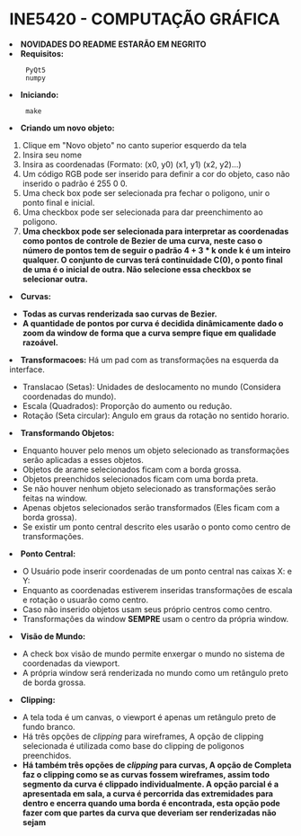 # INE5420 - COMPUTAÇÃO GRÁFICA

<li><strong>NOVIDADES DO README ESTARÃO EM NEGRITO</strong></li>

<li><STRONG>Requisitos:</STRONG></li>

		PyQt5
		numpy

<li><strong>Iniciando:</strong></li>
	
		make

<li><strong>Criando um novo objeto:</strong></li>

 1. Clique em "Novo objeto" no canto superior esquerdo da tela
 2. Insira seu nome
 3. Insira as coordenadas (Formato: (x0, y0) (x1, y1) (x2, y2)...)
 4. Um código RGB pode ser inserido para definir a cor do objeto, caso não inserido o padrão é 255 0 0.
 5. Uma check box pode ser selecionada pra fechar o poligono, unir o ponto final e inicial.
 6. Uma checkbox pode ser selecionada para dar preenchimento ao poligono.
 7. <strong>Uma checkbox pode ser selecionada para interpretar as coordenadas como pontos de controle de Bezier de uma curva, neste caso o número de pontos tem de seguir o padrão 4 + 3 * k onde k é um inteiro qualquer. O conjunto de curvas terá continuidade C(0), o ponto final de uma é o inicial de outra. Não selecione essa checkbox se selecionar outra.</strong>

<li><strong>Curvas:</strong></li>
 
 - <strong>Todas as curvas renderizada sao curvas de Bezier.</strong>
 - <strong>A quantidade de pontos por curva é decidida dinâmicamente dado o zoom da window de forma que a curva sempre fique em qualidade razoável.</strong>

<li><strong>Transformacoes:</strong> Há um pad com as transformações na esquerda da interface.</li>

 - Translacao (Setas): Unidades de deslocamento no mundo (Considera coordenadas do mundo).
 - Escala (Quadrados): Proporção do aumento ou redução.
 - Rotação (Seta circular): Angulo em graus da rotação no sentido horario.

<li><strong>Transformando Objetos:</strong></li>

 - Enquanto houver pelo menos um objeto selecionado as transformações serão aplicadas a esses objetos.
 - Objetos de arame selecionados ficam com a borda grossa.
 - Objetos preenchidos selecionados ficam com uma borda preta.
 - Se não houver nenhum objeto selecionado as transformações serão feitas na window.
 - Apenas objetos selecionados serão transformados (Eles ficam com a borda grossa).
 - Se existir um ponto central descrito eles usarão o ponto como centro de transformações.

<li><strong>Ponto Central:</strong></li>

 - O Usuário pode inserir coordenadas de um ponto central nas caixas X: e Y:
 - Enquanto as coordenadas estiverem inseridas transformações de escala e rotação o usuarão como centro.
 - Caso não inserido objetos usam seus próprio centros como centro.
 - Transformações da window <strong>SEMPRE</strong> usam o centro da própria window.

<li><strong>Visão de Mundo:</strong></li>

 - A check box visão de mundo permite enxergar o mundo no sistema de coordenadas da viewport.
 - A própria window será renderizada no mundo como um retângulo preto de borda grossa.

<li><strong>Clipping:</li></strong>

 - A tela toda é um canvas, o viewport é apenas um retângulo preto de fundo branco.
 - Há três opções de *clipping* para wireframes, A opção de clipping selecionada é utilizada como base do clipping de poligonos preenchidos.
 - <strong>Há também três opções de *clipping* para curvas, A opção de Completa faz o clipping como se as curvas fossem wireframes, assim todo segmento da curva é clippado individualmente. A opção parcial é a apresentada em sala, a curva é percorrida das extremidades para dentro e encerra quando uma borda é encontrada, esta opção pode fazer com que partes da curva que deveriam ser renderizadas não sejam</strong>
